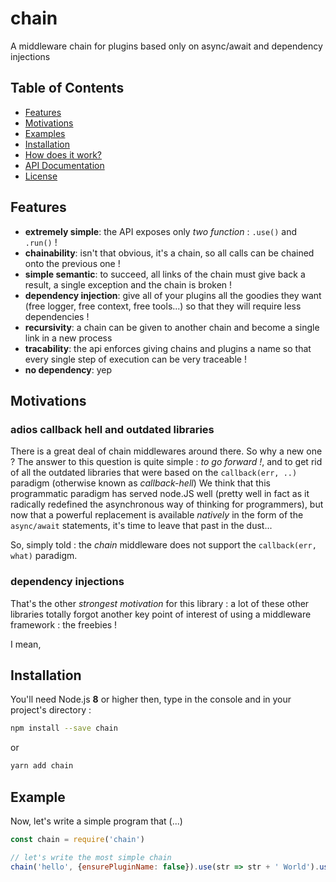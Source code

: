 # chain
A middleware chain for plugins based only on async/await and dependency injections


## **Table of Contents**

- [Features](#features)
- [Motivations](#motivations)
- [Examples](#examples)
- [Installation](#installation)
- [How does it work?](#how-does-it-work)
- [API Documentation](#api-documentation)
- [License](#license)

## Features

- __extremely simple__: the API exposes only _two function_ : `.use()` and `.run()` !
- __chainability__: isn't that obvious, it's a chain, so all calls can be chained onto the previous one !
- __simple semantic__: to succeed, all links of the chain must give back a result, a single exception and the chain is broken !
- __dependency injection__: give all of your plugins all the goodies they want (free logger, free context, free tools...) so that they will require less dependencies !
- __recursivity__: a chain can be given to another chain and become a single link in a new process
- __tracability__: the api enforces giving chains and plugins a name so that every single step of execution can be very traceable !
- __no dependency__: yep

## Motivations

### adios callback hell and outdated libraries

There is a great deal of chain middlewares around there.
So why a new one ?
The answer to this question is quite simple : _to go forward !_, and to get rid of all the outdated libraries that were based on the `callback(err, ..)` paradigm (otherwise known as _callback-hell_)
We think that this programmatic paradigm has served node.JS well (pretty well in fact as it radically redefined the asynchronous way of thinking for programmers), but now that a powerful replacement is available _natively_ in the form of the `async/await` statements, it's time to leave that past in the dust...

So, simply told : the _chain_ middleware does not support the `callback(err, what)` paradigm.

### dependency injections

That's the other _strongest motivation_ for this library : a lot of these other libraries totally forgot another key point of interest of using a middleware framework : the freebies !

I mean, 


## Installation

You'll need Node.js __8__ or higher then, type in the console and in your project's directory :

```sh
npm install --save chain
```
or 
```sh
yarn add chain
```

## Example

Now, let's write a simple program that (...)

```js
const chain = require('chain')

// let's write the most simple chain
chain('hello', {ensurePluginName: false}).use(str => str + ' World').use(console.log).run('Hello')

```

